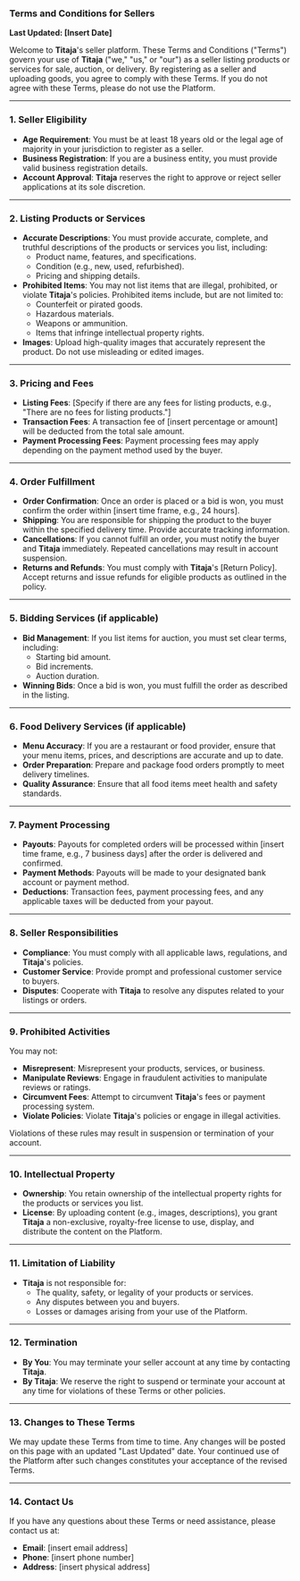 ### **Terms and Conditions for Sellers**

**Last Updated: [Insert Date]**

Welcome to **Titaja**'s seller platform. These Terms and Conditions ("Terms") govern your use of **Titaja** ("we," "us," or "our") as a seller listing products or services for sale, auction, or delivery. By registering as a seller and uploading goods, you agree to comply with these Terms. If you do not agree with these Terms, please do not use the Platform.

---

### **1. Seller Eligibility**
- **Age Requirement**: You must be at least 18 years old or the legal age of majority in your jurisdiction to register as a seller.
- **Business Registration**: If you are a business entity, you must provide valid business registration details.
- **Account Approval**: **Titaja** reserves the right to approve or reject seller applications at its sole discretion.

---

### **2. Listing Products or Services**
- **Accurate Descriptions**: You must provide accurate, complete, and truthful descriptions of the products or services you list, including:
  - Product name, features, and specifications.
  - Condition (e.g., new, used, refurbished).
  - Pricing and shipping details.
- **Prohibited Items**: You may not list items that are illegal, prohibited, or violate **Titaja**'s policies. Prohibited items include, but are not limited to:
  - Counterfeit or pirated goods.
  - Hazardous materials.
  - Weapons or ammunition.
  - Items that infringe intellectual property rights.
- **Images**: Upload high-quality images that accurately represent the product. Do not use misleading or edited images.

---

### **3. Pricing and Fees**
- **Listing Fees**: [Specify if there are any fees for listing products, e.g., "There are no fees for listing products."]
- **Transaction Fees**: A transaction fee of [insert percentage or amount] will be deducted from the total sale amount.
- **Payment Processing Fees**: Payment processing fees may apply depending on the payment method used by the buyer.

---

### **4. Order Fulfillment**
- **Order Confirmation**: Once an order is placed or a bid is won, you must confirm the order within [insert time frame, e.g., 24 hours].
- **Shipping**: You are responsible for shipping the product to the buyer within the specified delivery time. Provide accurate tracking information.
- **Cancellations**: If you cannot fulfill an order, you must notify the buyer and **Titaja** immediately. Repeated cancellations may result in account suspension.
- **Returns and Refunds**: You must comply with **Titaja**'s [Return Policy]. Accept returns and issue refunds for eligible products as outlined in the policy.

---

### **5. Bidding Services (if applicable)**
- **Bid Management**: If you list items for auction, you must set clear terms, including:
  - Starting bid amount.
  - Bid increments.
  - Auction duration.
- **Winning Bids**: Once a bid is won, you must fulfill the order as described in the listing.

---

### **6. Food Delivery Services (if applicable)**
- **Menu Accuracy**: If you are a restaurant or food provider, ensure that your menu items, prices, and descriptions are accurate and up to date.
- **Order Preparation**: Prepare and package food orders promptly to meet delivery timelines.
- **Quality Assurance**: Ensure that all food items meet health and safety standards.

---

### **7. Payment Processing**
- **Payouts**: Payouts for completed orders will be processed within [insert time frame, e.g., 7 business days] after the order is delivered and confirmed.
- **Payment Methods**: Payouts will be made to your designated bank account or payment method.
- **Deductions**: Transaction fees, payment processing fees, and any applicable taxes will be deducted from your payout.

---

### **8. Seller Responsibilities**
- **Compliance**: You must comply with all applicable laws, regulations, and **Titaja**'s policies.
- **Customer Service**: Provide prompt and professional customer service to buyers.
- **Disputes**: Cooperate with **Titaja** to resolve any disputes related to your listings or orders.

---

### **9. Prohibited Activities**
You may not:
- **Misrepresent**: Misrepresent your products, services, or business.
- **Manipulate Reviews**: Engage in fraudulent activities to manipulate reviews or ratings.
- **Circumvent Fees**: Attempt to circumvent **Titaja**'s fees or payment processing system.
- **Violate Policies**: Violate **Titaja**'s policies or engage in illegal activities.

Violations of these rules may result in suspension or termination of your account.

---

### **10. Intellectual Property**
- **Ownership**: You retain ownership of the intellectual property rights for the products or services you list.
- **License**: By uploading content (e.g., images, descriptions), you grant **Titaja** a non-exclusive, royalty-free license to use, display, and distribute the content on the Platform.

---

### **11. Limitation of Liability**
- **Titaja** is not responsible for:
  - The quality, safety, or legality of your products or services.
  - Any disputes between you and buyers.
  - Losses or damages arising from your use of the Platform.

---

### **12. Termination**
- **By You**: You may terminate your seller account at any time by contacting **Titaja**.
- **By Titaja**: We reserve the right to suspend or terminate your account at any time for violations of these Terms or other policies.

---

### **13. Changes to These Terms**
We may update these Terms from time to time. Any changes will be posted on this page with an updated "Last Updated" date. Your continued use of the Platform after such changes constitutes your acceptance of the revised Terms.

---

### **14. Contact Us**
If you have any questions about these Terms or need assistance, please contact us at:
- **Email**: [insert email address]
- **Phone**: [insert phone number]
- **Address**: [insert physical address]